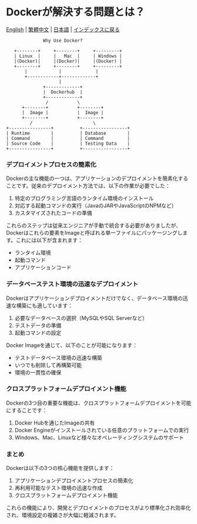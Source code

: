 # Dockerが解決する問題とは？

[English](../en/01_what_docker_solved.md) | [繁體中文](../zh-tw/01_what_docker_solved.md) | [日本語](../ja/01_what_docker_solved.md) | [インデックスに戻る](../README.md)

```
              Why Use Docker?

   +--------+     +--------+     +---------+
   | Linux  |     |   Mac  |     | Windows |
   |(Docker)|     |(Docker)|     |(Docker) |
   +--------+     +--------+     +---------+
       |            |             |
       +------------+-------------+
                    |
              +-------------+
              |  Dockerhub  |
              +-------------+
               /           \
      +--------+           +--------+
      |  Image |           |  Image |
      +--------+           +--------+
         /                       \
+----------------+          +-----------------+
| Runtime        |          | Database        |
| Command        |          | Command         |
| Source Code    |          | Testing Data    |
+----------------+          +-----------------+
```

### デプロイメントプロセスの簡素化

Dockerの主な機能の一つは、アプリケーションのデプロイメントを簡素化することです。従来のデプロイメント方法では、以下の作業が必要でした：
1. 特定のプログラミング言語のランタイム環境のインストール
2. 対応する起動コマンドの実行（JavaのJARやJavaScriptのNPMなど）
3. カスタマイズされたコードの準備

これらのステップは従来エンジニアが手動で統合する必要がありましたが、Dockerはこれらの要素をImageと呼ばれる単一ファイルにパッケージングします。これには以下が含まれます：
- ランタイム環境
- 起動コマンド
- アプリケーションコード

### データベーステスト環境の迅速なデプロイメント

Dockerはアプリケーションデプロイメントだけでなく、データベース環境の迅速な構築にも適しています：
1. 必要なデータベースの選択（MySQLやSQL Serverなど）
2. テストデータの準備
3. 起動コマンドの設定

Docker Imageを通じて、以下のことが可能になります：
- テストデータベース環境の迅速な構築
- いつでも削除して再構築可能
- 環境の一貫性の確保

### クロスプラットフォームデプロイメント機能

Dockerの3つ目の重要な機能は、クロスプラットフォームデプロイメントを可能にすることです：
1. Docker Hubを通じたImageの共有
2. Docker Engineがインストールされている任意のプラットフォームでの実行
3. Windows、Mac、Linuxなど様々なオペレーティングシステムのサポート

### まとめ

Dockerは以下の3つの核心機能を提供します：
1. アプリケーションデプロイメントプロセスの簡素化
2. 再利用可能なテスト環境の迅速な作成
3. クロスプラットフォームデプロイメント機能

これらの機能により、開発とデプロイメントのプロセスがより標準化され効率化され、環境設定の複雑さが大幅に軽減されます。 